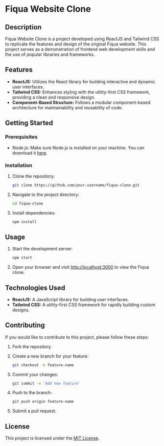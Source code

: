 # Fiqua Website Clone


## Description

Fiqua Website Clone is a project developed using ReactJS and Tailwind CSS to replicate the features and design of the original Fiqua website. This project serves as a demonstration of frontend web development skills and the use of popular libraries and frameworks.

## Features

- **ReactJS:** Utilizes the React library for building interactive and dynamic user interfaces.
- **Tailwind CSS:** Enhances styling with the utility-first CSS framework, providing a clean and responsive design.
- **Component-Based Structure:** Follows a modular component-based architecture for maintainability and reusability of code.

## Getting Started

### Prerequisites

- Node.js: Make sure Node.js is installed on your machine. You can download it [here](https://nodejs.org/).

### Installation

1. Clone the repository:

   ```bash
   git clone https://github.com/your-username/fiqua-clone.git


2. Navigate to the project directory:

    ```bash
    cd fiqua-clone
    ```

3. Install dependencies:

    ```bash
    npm install
    ```

## Usage

1. Start the development server:

    ```bash
    npm start
    ```

2. Open your browser and visit [http://localhost:3000](http://localhost:3000) to view the Fiqua clone.

## Technologies Used

- **ReactJS:** A JavaScript library for building user interfaces.
- **Tailwind CSS:** A utility-first CSS framework for rapidly building custom designs.
  
## Contributing

If you would like to contribute to this project, please follow these steps:

1. Fork the repository.
2. Create a new branch for your feature:
   
   ```bash
   git checkout -b feature-name
   ```
3. Commit your changes:
   ```bash
   git commit -m 'Add new feature'
   ```
4. Push to the branch:
   ```bash
   git push origin feature-name
   ```
6. Submit a pull request.

## License

This project is licensed under the [MIT License](LICENSE).
